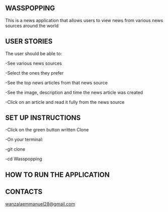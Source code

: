 ## WASSPOPPING

This is a news application that allows users to view news from various news sources around the world

## USER STORIES

The user should be able to:

-See various news sources

-Select the ones they prefer

-See the top news articles from that news source

-See the image, description and time the news article was created

-Click on an article and read it fully from the news source


## SET UP INSTRUCTIONS

-Click on the green button written Clone

-On your terminal:

-git clone ` `

-cd Wasspopping

## HOW  TO RUN THE APPLICATION


## CONTACTS

wanzalaemmanuel28@gmail.com